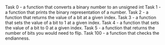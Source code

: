 Task 0 - a function that converts a binary number to an unsigned int
Task 1 - a function that prints the binary representation of a number.
Task 2 - a function that returns the value of a bit at a given index.
Task 3 - a function that sets the value of a bit to 1 at a given index.
Task 4 - a function that sets the value of a bit to 0 at a given index.
Task 5 - a function that returns the number of bits you would need to flip.
Task 100 - a function that checks the endianness.
